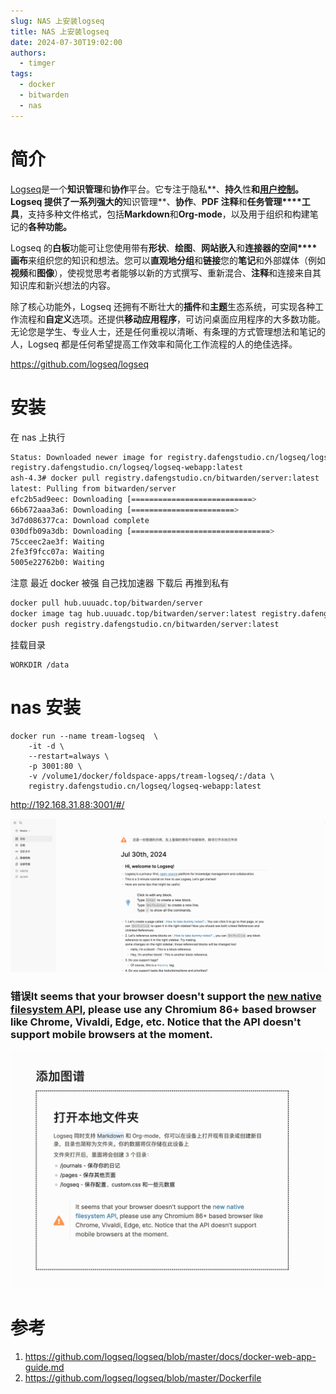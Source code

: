 ```yaml
---
slug: NAS 上安装logseq
title: NAS 上安装logseq
date: 2024-07-30T19:02:00
authors:
  - timger
tags:
  - docker
  - bitwarden
  - nas
---
```

# 简介

[Logseq](https://logseq.com/)是一个**知识管理**和**协作**平台。它专注于隐私**、**持久**性**和[**用户控制**](https://www.gnu.org/philosophy/free-sw.en.html)。Logseq 提供了一系列强大的**知识管理**、**协作**、**PDF 注释**和**任务管理****工具**，支持多种文件格式，包括**Markdown**和**Org-mode**，以及用于组织和构建笔记的**各种功能。**

Logseq 的**白板**功能可让您使用带有**形状**、**绘图**、**网站嵌入**和**连接器的空间****画布**来组织您的知识和想法。您可以**直观地分组**和**链接**您的**笔记**和外部媒体（例如**视频**和**图像**），使视觉思考者能够以新的方式撰写、重新混合、**注释**和连接来自其知识库和新兴想法的内容。

除了核心功能外，Logseq 还拥有不断壮大的**插件**和**主题**生态系统，可实现各种工作流程和**自定义**选项。还提供**移动应用程序**，可访问桌面应用程序的大多数功能。无论您是学生、专业人士，还是任何重视以清晰、有条理的方式管理想法和笔记的人，Logseq 都是任何希望提高工作效率和简化工作流程的人的绝佳选择。

https://github.com/logseq/logseq

# 安装

在 nas 上执行

```bash
Status: Downloaded newer image for registry.dafengstudio.cn/logseq/logseq-webapp:latest
registry.dafengstudio.cn/logseq/logseq-webapp:latest
ash-4.3# docker pull registry.dafengstudio.cn/bitwarden/server:latest
latest: Pulling from bitwarden/server
efc2b5ad9eec: Downloading [===========================>                       ]  16.22MB/29.13MB
66b672aaa3a6: Downloading [=======================>                           ]   8.65MB/18.71MB
3d7d086377ca: Download complete
030dfb09a3db: Downloading [===============================>                   ]  20.32MB/32.24MB
75cceec2ae3f: Waiting
2fe3f9fcc07a: Waiting
5005e22762b0: Waiting
```

注意 最近 docker 被强
自己找加速器 下载后 再推到私有

```bash
docker pull hub.uuuadc.top/bitwarden/server 
docker image tag hub.uuuadc.top/bitwarden/server:latest registry.dafengstudio.cn/bitwarden/server:
docker push registry.dafengstudio.cn/bitwarden/server:latest
```

挂载目录

```
WORKDIR /data
```

# nas 安装

```shell
docker run --name tream-logseq  \
	-it -d \
	--restart=always \
    -p 3001:80 \
    -v /volume1/docker/foldspace-apps/tream-logseq/:/data \
    registry.dafengstudio.cn/logseq/logseq-webapp:latest
```


http://192.168.31.88:3001/#/

![](attachments/Pasted%20image%2020240730160105.png)


### 错误It seems that your browser doesn't support the [new native filesystem API](https://web.dev/file-system-access/), please use any Chromium 86+ based browser like Chrome, Vivaldi, Edge, etc. Notice that the API doesn't support mobile browsers at the moment.
![](attachments/Pasted%20image%2020240730160238.png)


# 参考
1. https://github.com/logseq/logseq/blob/master/docs/docker-web-app-guide.md
2. https://github.com/logseq/logseq/blob/master/Dockerfile